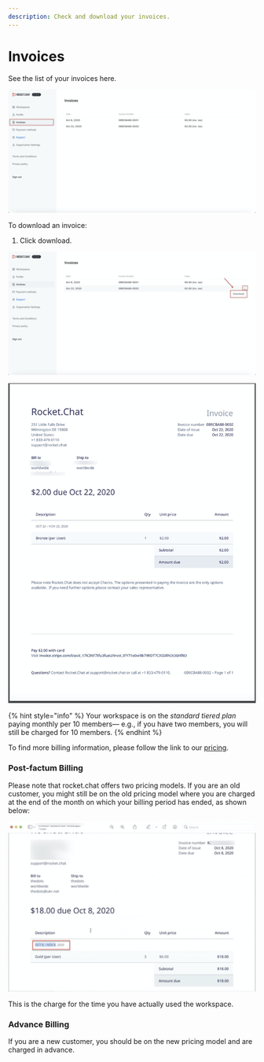 ```yaml
---
description: Check and download your invoices.
---
```


# Invoices

See the list of your invoices here.

![](../../../.gitbook/assets/image%20%28102%29.png)

To download an invoice:

1. Click download.

![](../../../.gitbook/assets/image%20%2897%29.png)

![](../../../.gitbook/assets/image%20%2898%29.png)

{% hint style="info" %}
Your workspace is on the _standard tiered plan_ paying monthly per 10 members— e.g., if you have two members, you will still be charged for 10 members.
{% endhint %}

To find more billing information, please follow the link to our [pricing](https://rocket.chat/pricing/).

### Post-factum Billing

Please note that rocket.chat offers two pricing models. If you are an old customer, you might still be on the old pricing model where you are charged at the end of the month on which your billing period has ended, as shown below:

![](../../../.gitbook/assets/image%20%28294%29.png)

This is the charge for the time you have actually used the workspace.

### Advance Billing

If you are a new customer, you should be on the new pricing model and are charged in advance. 

